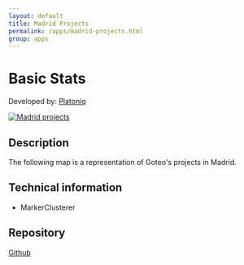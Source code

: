 ```yaml
---
layout: default
title: Madrid Projects
permalink: /apps/madrid-projects.html
group: apps
---
```

# Basic Stats
Developed by: [Platoniq](http://www.youcoop.org/)

 [![Madrid projects ](//developers.goteo.org/assets/images/madrid.png)](http://experiments.goteo.org/madrid-projects)


## Description

 The following map is a representation of Goteo's projects in Madrid. 

## Technical information

- MarkerClusterer

## Repository

[Github]()





